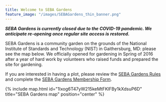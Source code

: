 ```yaml
---
title: Welcome to SEBA Gardens
feature_image: "/images/SEBAGardens_thin_banner.png"
---
```


***SEBA Gardens is currently closed due to the COVID-19 pandemic. We anticipate
re-opening once regular site access is restored.***

SEBA Gardens is a community garden on the grounds of the National Institute of
Standards and Technology (NIST) in Gaithersburg, MD: please see the map below.
We officially opened for gardening in Spring of 2016 after a year of hard work
by volunteers who raised funds and prepared the site for gardening.

If you are interested in having a plot, please review the
[SEBA Gardens Rules](/governance/SEBA-Gardens-Rules/) and complete the 
[SEBA Gardens Membership Form](/governance/SEBA_Gardens_Membership_Form.pdf).

{% include map.html
   id="1lxog6T47yW215keMtFKlFBy1kXdsuP6D"
   title="SEBA Gardens map" 
   position="center"
%}
